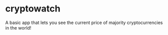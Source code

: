# cryptowatch
A basic app that lets you see the current price of majority cryptocurrencies in the world!
